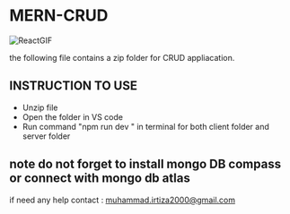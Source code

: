 # MERN-CRUD 
![ReactGIF](https://user-images.githubusercontent.com/74038190/212257467-871d32b7-e401-42e8-a166-fcfd7baa4c6b.gif)

the following file contains a zip folder for CRUD appliacation. 

## INSTRUCTION TO USE 

<ul> 
  <li>Unzip file</li> 
  <li>Open the folder in VS code</li> 
  <li>Run command  "npm run dev " in terminal for both client folder and server folder </li>
</ul> 

## note do not forget to install mongo DB compass or connect with mongo db atlas

if need any help contact : muhammad.irtiza2000@gmail.com
